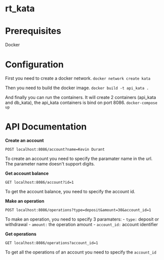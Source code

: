# rt_kata

# Prerequisites
  Docker
 
# Configuration
  
  First you need to create a docker network.
  `docker network create kata`
  
  Then you need to build the docker image.
  `docker build -t api_kata .`
  
  And finally you can run the containers. It will create 2 containers (api_kata and db_kata), the api_kata containers is bind on port 8086.
  `docker-compose up`
  
  
# API Documentation
  
  **Create an account**
  
  `POST localhost:8086/account?name=Kevin Durant`
  
  To create an account you need to specify the paramater name in the url. The parameter name doesn't support digits.
  
  **Get account balance**
  
  `GET localhost:8086/account?id=1`
  
  To get the account balance, you need to specify the account id.
  
  **Make an operation**
  
  `POST localhost:8086/operations?type=deposit&amount=30&account_id=1`

  To make an operation, you need to specify 3 paramaters:
    - `type:` deposit or withdrawal
    - `amount:` the operation amount
    - `account_id:` account identifier
    
  **Get operations**
  
  `GET localhost:8086/operations?account_id=1`
  
  To get all the operations of an account you need to specify the `account_id`
  
  
  



  
